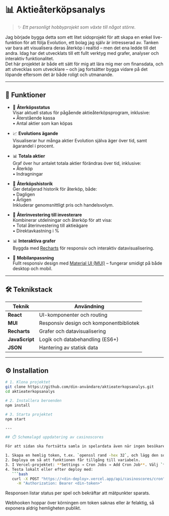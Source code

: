 # 📊 Aktieåterköpsanalys

> ✨ *Ett personligt hobbyprojekt som växte till något större.*

Jag började bygga detta som ett litet sidoprojekt för att skapa en enkel live-funktion för att följa Evolution, ett bolag jag själv är intresserad av. Tanken var bara att visualisera deras återköp i realtid – men det ena ledde till det andra. Idag har det utvecklats till ett fullt verktyg med grafer, analyser och interaktiv funktionalitet.  
Det här projektet är både ett sätt för mig att lära mig mer om finansdata, och att utvecklas som utvecklare – och jag fortsätter bygga vidare på det löpande eftersom det är både roligt och utmanande.

---

## 🚀 Funktioner

- 🔁 **Återköpsstatus**  
  Visar aktuell status för pågående aktieåterköpsprogram, inklusive:  
  • Återstående kassa  
  • Antal aktier som kan köpas

- 📈 **Evolutions ägande**  
  Visualiserar hur många aktier Evolution själva äger över tid, samt ägarandel i procent.

- 📊 **Totala aktier**  
  Graf över hur antalet totala aktier förändras över tid, inklusive:  
  • Återköp  
  • Indragningar

- 📆 **Återköpshistorik**  
  Ger detaljerad historik för återköp, både:  
  • Dagligen  
  • Årligen  
  Inkluderar genomsnittligt pris och handelsvolym.

- 💸 **Återinvestering till investerare**  
  Kombinerar utdelningar och återköp för att visa:  
  • Total återinvestering till aktieägare  
  • Direktavkastning i %

- 📊 **Interaktiva grafer**  
  Byggda med [Recharts](https://recharts.org) för responsiv och interaktiv datavisualisering.

- 📱 **Mobilanpassning**  
  Fullt responsiv design med [Material UI (MUI)](https://mui.com) – fungerar smidigt på både desktop och mobil.

---

## 🛠️ Teknikstack

| Teknik        | Användning                             |
|---------------|-----------------------------------------|
| **React**     | UI-komponenter och routing              |
| **MUI**       | Responsiv design och komponentbibliotek |
| **Recharts**  | Grafer och datavisualisering            |
| **JavaScript**| Logik och databehandling (ES6+)         |
| **JSON**      | Hantering av statisk data               |

---

## ⚙️ Installation

```bash
# 1. Klona projektet
git clone https://github.com/din-användare/aktieaterkopsanalys.git
cd aktieaterkopsanalys

# 2. Installera beroenden
npm install

# 3. Starta projektet
npm start

---

## ⏱️ Schemalagd uppdatering av casinoscores

För att sidan ska fortsätta samla in spelardata även när ingen besökare har fliken öppen kan du lägga till ett Vercel Cron-jobb som pingar den nya webhooken var femtonde minut.

1. Skapa en hemlig token, t.ex. `openssl rand -hex 32`, och lägg den som miljövariabel `CASINOSCORES_CRON_SECRET` i Vercel (Production och Preview vid behov).  
2. Deploya om så att funktionen får tillgång till variabeln.  
3. I Vercel-projektet: **Settings → Cron Jobs → Add Cron Job**. Välj `*/15 * * * *` som schema, `POST` som metod, ställ in mål-URL till `/api/casinoscores/cron` och lägg till headern `Authorization: Bearer <din-token>`.  
4. Testa lokalt eller efter deploy med:  
   ```bash
   curl -X POST "https://<din-deploy>.vercel.app/api/casinoscores/cron" \
     -H "Authorization: Bearer <din-token>"
   ```  
   Responsen listar status per spel och bekräftar att mätpunkter sparats.

Webhooken hoppar över körningen om token saknas eller är felaktig, så exponera aldrig hemligheten publikt.
